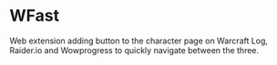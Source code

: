 # WFast  
Web extension adding button to the character page on Warcraft Log, Raider.io and Wowprogress to quickly navigate between the three.
